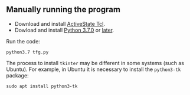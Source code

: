 ## Manually running the program

* Download and install [ActiveState Tcl](https://www.activestate.com/products/activetcl/downloads/).
* Dowload and install [Python 3.7.0](https://www.python.org/downloads/release/python-370/) or [later](https://www.python.org/downloads/).

Run the code:

```
python3.7 tfg.py
```

The process to install `tkinter` may be different in some systems (such as Ubuntu). For example, in Ubuntu it is necessary to install the `python3-tk` package:

```
sudo apt install python3-tk
```